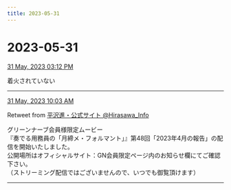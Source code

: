 ```yaml
---
title: 2023-05-31
---
```

# 2023-05-31

[31 May, 2023 03:12 PM](https://twitter.com/hirasawa/status/1663790633411289094#m)

着火されていない

---

[31 May, 2023 10:03 AM](https://twitter.com/Hirasawa_Info/status/1663712672733601793#m)

Retweet from [平沢進・公式サイト @Hirasawa_Info](https://twitter.com/Hirasawa_Info)

グリーンナーブ会員様限定ムービー  
『奏でる用務員の「月締メ・フォルマント」』第48回「2023年4月の報告」の配信を開始いたしました。  
公開場所はオフィシャルサイト：GN会員限定ページ内のお知らせ欄にてご確認下さい。  
（ストリーミング配信ではございませんので、いつでも御覧頂けます）

---


